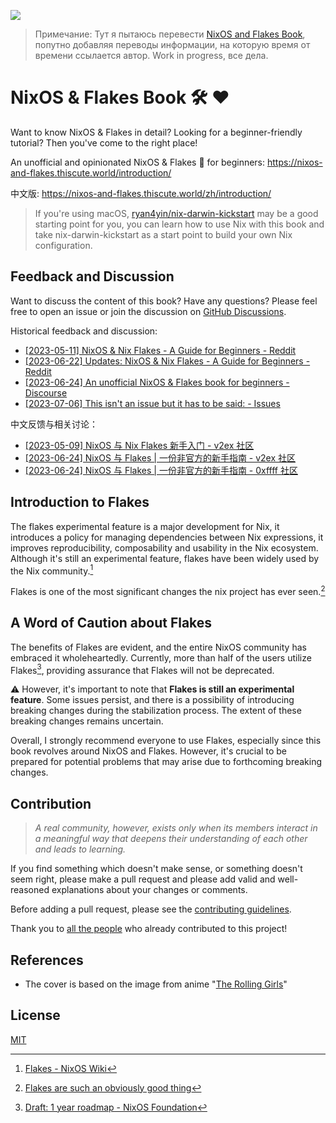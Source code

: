 ![](./docs/public/nixos-and-flakes-book.webp)

> Примечание: Тут я пытаюсь перевести [NixOS and Flakes Book](https://github.com/ryan4yin/nixos-and-flakes-book), попутно добавляя переводы информации, на которую время от времени ссылается автор. Work in progress, все дела.

# NixOS & Flakes Book :hammer_and_wrench: :heart:

Want to know NixOS & Flakes in detail? Looking for a beginner-friendly tutorial? Then you've come to the right place!

An unofficial and opinionated NixOS & Flakes :book: for beginners: https://nixos-and-flakes.thiscute.world/introduction/

中文版: https://nixos-and-flakes.thiscute.world/zh/introduction/

> If you're using macOS, [ryan4yin/nix-darwin-kickstart](https://github.com/ryan4yin/nix-darwin-kickstart) may be a good starting point for you,
> you can learn how to use Nix with this book and take nix-darwin-kickstart as a start point to build your own Nix configuration.

## Feedback and Discussion

Want to discuss the content of this book? Have any questions? Please feel free to open an issue or join the discussion on [GitHub Discussions](https://github.com/ryan4yin/nixos-and-flakes-book/discussions).

Historical feedback and discussion:

- [[2023-05-11] NixOS & Nix Flakes - A Guide for Beginners - Reddit](https://www.reddit.com/r/NixOS/comments/13dxw9d/nixos_nix_flakes_a_guide_for_beginners/)
- [[2023-06-22] Updates: NixOS & Nix Flakes - A Guide for Beginners - Reddit](https://www.reddit.com/r/NixOS/comments/14fvz1q/updates_nixos_nix_flakes_a_guide_for_beginners/)
- [[2023-06-24] An unofficial NixOS & Flakes book for beginners - Discourse](https://discourse.nixos.org/t/an-unofficial-nixos-flakes-book-for-beginners/29561)
- [[2023-07-06] This isn't an issue but it has to be said: - Issues](https://github.com/ryan4yin/nix-config/issues/3)

中文反馈与相关讨论：

- [[2023-05-09] NixOS 与 Nix Flakes 新手入门 - v2ex 社区](https://www.v2ex.com/t/938569#reply45)
- [[2023-06-24] NixOS 与 Flakes | 一份非官方的新手指南 - v2ex 社区](https://www.v2ex.com/t/951190#reply9)
- [[2023-06-24] NixOS 与 Flakes | 一份非官方的新手指南 - 0xffff 社区](https://0xffff.one/d/1547-nixos-yu-flakes-yi-fen-fei-guan)

## Introduction to Flakes

The flakes experimental feature is a major development for Nix, it introduces a policy for managing dependencies between Nix expressions, it improves reproducibility, composability and usability in the Nix ecosystem. Although it's still an experimental feature, flakes have been widely used by the Nix community.[^1]

Flakes is one of the most significant changes the nix project has ever seen.[^2]

## A Word of Caution about Flakes

The benefits of Flakes are evident, and the entire NixOS community has embraced it wholeheartedly. Currently, more than half of the users utilize Flakes[^3], providing assurance that Flakes will not be deprecated.

:warning: However, it's important to note that **Flakes is still an experimental feature**. Some issues persist, and there is a possibility of introducing breaking changes during the stabilization process. The extent of these breaking changes remains uncertain.

Overall, I strongly recommend everyone to use Flakes, especially since this book revolves around NixOS and Flakes. However, it's crucial to be prepared for potential problems that may arise due to forthcoming breaking changes.

## Contribution

> _A real community, however, exists only when its members interact in a meaningful way that deepens their understanding of each other and leads to learning._

If you find something which doesn't make sense, or something doesn't seem right, please make a pull request and please add valid and well-reasoned explanations about your changes or comments.

Before adding a pull request, please see the [contributing guidelines](/.github/CONTRIBUTING.md).

Thank you to [all the people](https://github.com/ryan4yin/nixos-and-flakes-book/graphs/contributors) who already contributed to this project!

## References

- The cover is based on the image from anime "[The Rolling Girls](https://en.m.wikipedia.org/wiki/The_Rolling_Girls)"

## License

[MIT](https://opensource.org/licenses/MIT)

[^1]: [Flakes - NixOS Wiki](https://nixos.wiki/index.php?title=Flakes)
[^2]: [Flakes are such an obviously good thing](https://grahamc.com/blog/flakes-are-an-obviously-good-thing/)
[^3]: [Draft: 1 year roadmap - NixOS Foundation](https://nixos-foundation.notion.site/1-year-roadmap-0dc5c2ec265a477ea65c549cd5e568a9)
